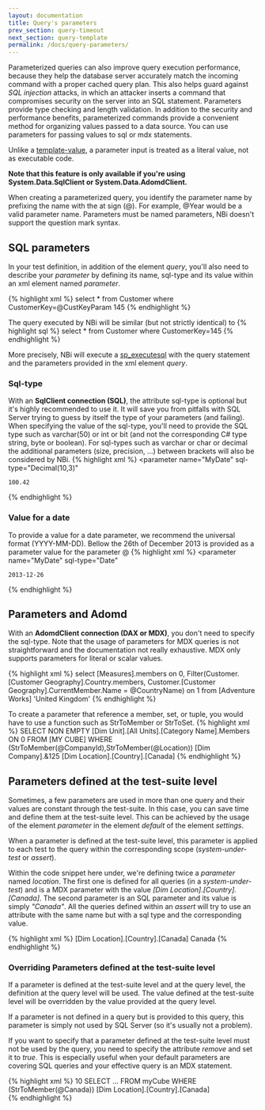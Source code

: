 ```yaml
---
layout: documentation
title: Query's parameters
prev_section: query-timeout
next_section: query-template
permalink: /docs/query-parameters/
---
```

Parameterized queries can also improve query execution performance, because they help the database server accurately match the incoming command with a proper cached query plan. This also helps guard against *SQL injection* attacks, in which an attacker inserts a command that compromises security on the server into an SQL statement. Parameters provide type checking and length validation. In addition to the security and performance benefits, parameterized commands provide a convenient method for organizing values passed to a data source. You can use parameters for passing values to sql or mdx statements.

Unlike a [template-value](../query-template), a parameter input is treated as a literal value, not as executable code.

**Note that this feature is only available if you're using System.Data.SqlClient or System.Data.AdomdClient.**

When creating a parameterized query, you identify the parameter name by prefixing the name with the at sign (@). For example, @Year would be a valid parameter name. Parameters must be named parameters, NBi doesn't support the question mark syntax.

## SQL parameters
In your test definition, in addition of the element *query*, you'll also need to describe your *parameter* by defining its name, sql-type and its value within an xml element named *parameter*.

{% highlight xml %}
<query>
	select * from Customer where CustomerKey=@CustKeyParam
	<parameter
		name="CustKeyParam"
		sql-type="Int"
	>
		145
	</parameter>
</query>
{% endhighlight %}

The query executed by NBi will be similar (but not strictly identical) to
{% highlight sql %}
select * from Customer where CustomerKey=145
{% endhighlight %}

More precisely, NBi will execute a [sp_executesql](http://msdn.microsoft.com/en-us/library/ms188001.aspx) with the query statement and the parameters provided in the xml element *query*.

### Sql-type

With an **SqlClient connection (SQL)**, the attribute sql-type is optional but it's highly recommended to use it. It will save you from pitfalls with SQL Server trying to guess by itself the type of your parameters (and failing). When specifying the value of the sql-type, you'll need to provide the SQL type such as varchar(50) or int or bit (and not the corresponding C# type string, byte or boolean). For sql-types such as varchar or char or decimal the additional parameters (size, precision, ...) between brackets will also be considered by NBi.
{% highlight xml %}
<parameter
	name="MyDate" sql-type="Decimal(10,3)"
>
	100.42
</parameter>
{% endhighlight %}

### Value for a date

To provide a value for a date parameter, we recommend the universal format (YYYY-MM-DD). Bellow the 26th of December 2013 is provided as a parameter value for the parameter @
{% highlight xml %}
<parameter
	name="MyDate" sql-type="Date"
>
	2013-12-26
</parameter>
{% endhighlight %}

## Parameters and Adomd

With an **AdomdClient connection (DAX or MDX)**, you don't need to specify the sql-type. Note that the usage of parameters for MDX queries is not straightforward and the documentation not really exhaustive. MDX only supports parameters for literal or scalar values.

{% highlight xml %}
<query>
	select [Measures].members on 0,
       Filter(Customer.[Customer Geography].Country.members,
              Customer.[Customer Geography].CurrentMember.Name =
              @CountryName) on 1
    from [Adventure Works]
	<parameter name="CountryName">
		'United Kingdom'
	</parameter>
</query>
{% endhighlight %}

To create a parameter that reference a member, set, or tuple, you would have to use a function such as StrToMember or StrToSet.
{% highlight xml %}
<query>
	SELECT
		NON EMPTY [Dim Unit].[All Units].[Category Name].Members ON 0
	FROM
		[MY CUBE]
	WHERE
		(StrToMember(@CompanyId),StrToMember(@Location))
	<parameter name="CompanyId">
		[Dim Company].&125
	</parameter>
	<parameter name="Location">
		[Dim Location].[Country].[Canada]
	</parameter>
</query>
{% endhighlight %}

## Parameters defined at the test-suite level

Sometimes, a few parameters are used in more than one query and their values are constant through the test-suite. In this case, you can save time and define them at the test-suite level. This can be achieved by the usage of the element *parameter* in the element *default* of the element *settings*.

When a parameter is defined at the test-suite level, this parameter is applied to each test to the query within the corresponding scope (*system-under-test* or *assert*).

Within the code snippet here under, we're defining twice a *parameter* named *location*. The first one is defined for all queries (in a *system-under-test*) and is a MDX parameter with the value *[Dim Location].[Country].[Canada]*. The second parameter is an SQL parameter and its value is simply *"Canada"*. All the queries defined within an *assert* will try to use an attribute with the same name but with a sql type and the corresponding value.

{% highlight xml %}
<settings>
	<default apply-to="system-under-test">
		<parameter name="Location">
			[Dim Location].[Country].[Canada]
		</parameter>
	</default>
	<default apply-to="assert">
		<parameter name="Location" sql-type="varchar(50)">
			Canada
		</parameter>
	</default>
</settings>
{% endhighlight %}

### Overriding Parameters defined at the test-suite level

If a parameter is defined at the test-suite level and at the query level, the definition at the query level will be used. The value defined at the test-suite level will be overridden by the value provided at the query level.

If a parameter is not defined in a query but is provided to this query, this parameter is simply not used by SQL Server (so it's usually not a problem).

If you want to specify that a parameter defined at the test-suite level must not be used by the query, you need to specify the attribute *remove* and set it to *true*. This is especially useful when your default parameters are covering SQL queries and your effective query is an MDX statement.

{% highlight xml %}
<settings>
	<default apply-to="system-under-test">
		<parameter name="Age" sql-type="int">10</parameter>
	</default>
</settings>
<test>
  <system-under-test>
    <query>
	    SELECT ... FROM myCube WHERE (StrToMember(@Canada))
  		<parameter name="Age" remove="true"/>
			<parameter name="Name">[Dim Location].[Country].[Canada]</parameter>
    </query>
  </system-under-test>
</test>    
{% endhighlight %}
